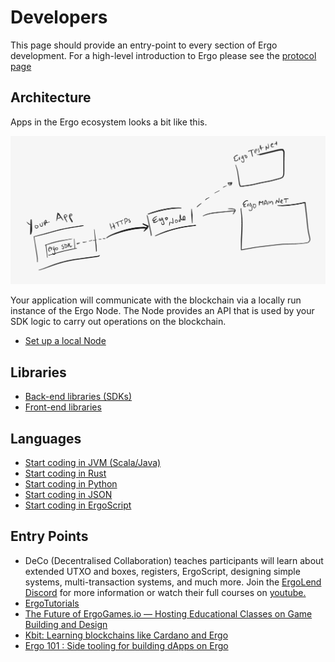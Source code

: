 # Developers

This page should provide an entry-point to every section of Ergo development. For a high-level introduction to Ergo please see the [protocol page](/dev/protocol)

## Architecture 

Apps in the Ergo ecosystem looks a bit like this. 

![](../assets/img/arch.png)

Your application will communicate with the blockchain via a locally run instance of the Ergo Node. The Node provides an API that is used by your SDK logic to carry out operations on the blockchain.

- [Set up a local Node](/node/)



## Libraries

- [Back-end libraries (SDKs)](stack/back-end)
- [Front-end libraries](stack/front-end/)

## Languages


- [Start coding in JVM (Scala/Java)](/dev/stack/appkit/)
- [Start coding in Rust](/dev/Languages/rust)
- [Start coding in Python](/dev/Languages/python)
- [Start coding in JSON](/dev/stack/jde)
- [Start coding in ErgoScript](scs/ergoscript/)


## Entry Points

- DeCo (Decentralised Collaboration) teaches participants will learn about extended UTXO and boxes, registers, ErgoScript, designing simple systems, multi-transaction systems, and much more. Join the [ErgoLend Discord](https://discord.gg/NBJ68Fvr) for more information or watch their full courses on [youtube.](https://www.youtube.com/channel/UCyOIxD7YSHN5QwLIulOWrew)
- [ErgoTutorials](https://www.youtube.com/channel/UCyOIxD7YSHN5QwLIulOWrew)
- [The Future of ErgoGames.io — Hosting Educational Classes on Game Building and Design](https://medium.com/@lgmeister/the-future-of-ergogames-io-hosting-educational-classes-on-game-building-and-design-679afd2632d4)
- [Kbit: Learning blockchains like Cardano and Ergo](https://www.youtube.com/watch?v=HDn49bToTMI)
- [Ergo 101 : Side tooling for building dApps on Ergo](https://dav009.medium.com/ergo-101-side-tooling-for-building-dapps-on-ergo-c71889d60826)
